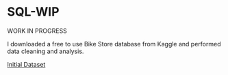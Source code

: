 # SQL-WIP

WORK IN PROGRESS 

I downloaded a free to use Bike Store database from Kaggle and performed data cleaning and analysis.

[Initial Dataset](https://github.com/D-Wilkinson/SQL-WIP/tree/34802d17155ce26338d99ba5617d6432b5582c9a/Intial%20CSV%20Data)
